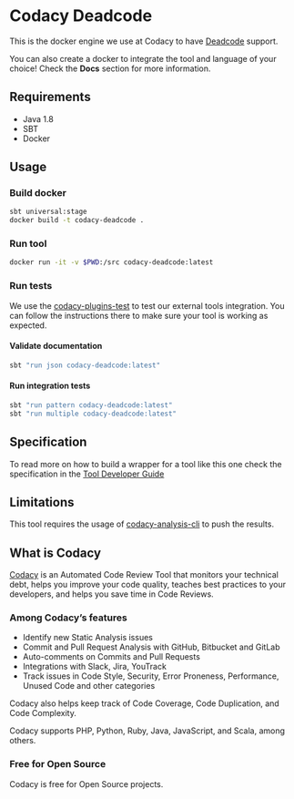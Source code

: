 # Codacy Deadcode

This is the docker engine we use at Codacy to have [Deadcode](https://github.com/tsenart/deadcode) support.

You can also create a docker to integrate the tool and language of your choice!
Check the **Docs** section for more information.

## Requirements

-   Java 1.8
-   SBT
-   Docker

## Usage

### Build docker

```sh
sbt universal:stage
docker build -t codacy-deadcode .
```

### Run tool

```sh
docker run -it -v $PWD:/src codacy-deadcode:latest
```

### Run tests

We use the [codacy-plugins-test](https://github.com/codacy/codacy-plugins-test) to test our external tools integration.
You can follow the instructions there to make sure your tool is working as expected.

#### Validate documentation

```sh
sbt "run json codacy-deadcode:latest"
```

#### Run integration tests

```sh
sbt "run pattern codacy-deadcode:latest"
sbt "run multiple codacy-deadcode:latest"
```

## Specification

To read more on how to build a wrapper for a tool like this one check the specification in the
[Tool Developer Guide](https://github.com/codacy/codacy-engine-scala-seed/blob/master/README.md#how-to-integrate-an-external-analysis-tool-on-codacy)

## Limitations

This tool requires the usage of [codacy-analysis-cli](https://github.com/codacy/codacy-analysis-cli) to push the results.

## What is Codacy

[Codacy](https://www.codacy.com/) is an Automated Code Review Tool that monitors your technical debt,
helps you improve your code quality, teaches best practices to your developers, and helps you save time in Code Reviews.

### Among Codacy’s features

-   Identify new Static Analysis issues
-   Commit and Pull Request Analysis with GitHub, Bitbucket and GitLab
-   Auto-comments on Commits and Pull Requests
-   Integrations with Slack, Jira, YouTrack
-   Track issues in Code Style, Security, Error Proneness, Performance, Unused Code and other categories

Codacy also helps keep track of Code Coverage, Code Duplication, and Code Complexity.

Codacy supports PHP, Python, Ruby, Java, JavaScript, and Scala, among others.

### Free for Open Source

Codacy is free for Open Source projects.
